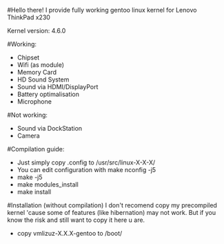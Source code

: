 #Hello there!
I provide fully working gentoo linux kernel for Lenovo ThinkPad x230

Kernel version: 4.6.0

#Working:
- Chipset
- Wifi (as module)
- Memory Card
- HD Sound System
- Sound via HDMI/DisplayPort
- Battery optimalisation
- Microphone

#Not working: 
- Sound via DockStation
- Camera


#Compilation guide:
- Just simply copy .config to /usr/src/linux-X-X-X/
- You can edit configuration with make nconfig -j5
- make -j5
- make modules_install
- make install

#Installation (without compilation)
I don't recomend copy my precompiled kernel 'cause some
of features (like hibernation) may not work. But if you
know the risk and still want to copy it here u are.

- copy vmlizuz-X.X.X-gentoo to /boot/

